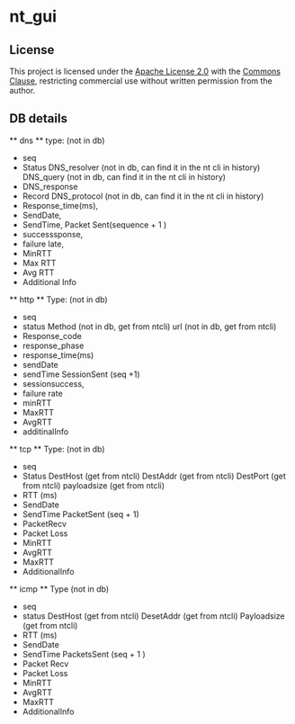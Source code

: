 # nt_gui




## License

This project is licensed under the [Apache License 2.0](https://www.apache.org/licenses/LICENSE-2.0) with the [Commons Clause](https://commonsclause.com/), restricting commercial use without written permission from the author.


## DB details


** dns **
type: (not in db)
* seq
* Status
DNS_resolver (not in db, can find it in the nt cli in history)
DNS_query (not in db, can find it in the nt cli in history)
* DNS_response
* Record
DNS_protocol (not in db, can find it in the nt cli in history)
* Response_time(ms),
* SendDate,
* SendTime,
Packet Sent(sequence + 1 )
* successsponse,
* failure late,
* MinRTT
* Max RTT
* Avg RTT
* Additional Info

** http **
Type: (not in db)
* seq
* status
Method (not in db, get from ntcli)
url (not in db, get from ntcli)
* Response_code
* response_phase
* response_time(ms)
* sendDate
* sendTime
SessionSent (seq +1)
* sessionsuccess,
* failure rate
* minRTT
* MaxRTT
* AvgRTT
* additinalInfo

** tcp ** 
Type: (not in db)
* seq
* Status
DestHost (get from ntcli)
DestAddr (get from ntcli)
DestPort (get from ntcli)
payloadsize (get from ntcli)
* RTT (ms)
* SendDate
* SendTime
PacketSent (seq + 1)
* PacketRecv
* Packet Loss
* MinRTT
* AvgRTT
* MaxRTT
* AdditionalInfo

** icmp **
Type (not in db)
* seq
* status
DestHost (get from ntcli)
DesetAddr (get from ntcli)
Payloadsize (get from ntcli)
* RTT (ms)
* SendDate
* SendTime
PacketsSent (seq + 1 )
* Packet Recv
* Packet Loss
* MinRTT
* AvgRTT
* MaxRTT
* AdditionalInfo




